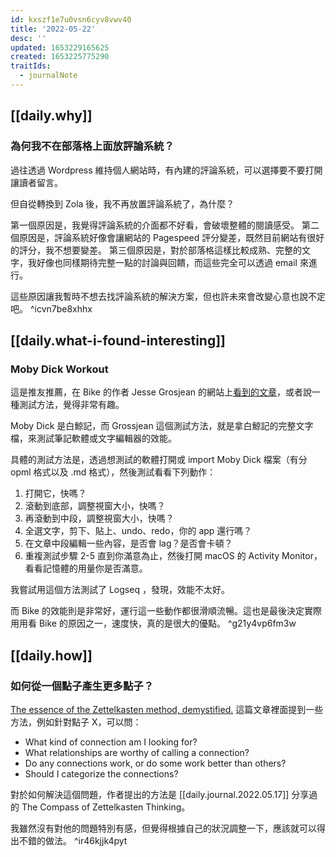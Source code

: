 ```yaml
---
id: kxszf1e7u0vsn6cyv8vwv40
title: '2022-05-22'
desc: ''
updated: 1653229165625
created: 1653225775290
traitIds:
  - journalNote
---
```


## [[daily.why]]

### 為何我不在部落格上面放評論系統？

過往透過 Wordpress 維持個人網站時，有內建的評論系統，可以選擇要不要打開讓讀者留言。

但自從轉換到 Zola 後，我不再放置評論系統了，為什麼？

第一個原因是，我覺得評論系統的介面都不好看，會破壞整體的閱讀感受。
第二個原因是，評論系統好像會讓網站的 Pagespeed 評分變差，既然目前網站有很好的評分，我不想要變差。
第三個原因是，對於部落格這樣比較成熟、完整的文字，我好像也同樣期待完整一點的討論與回饋，而這些完全可以透過 email 來進行。

這些原因讓我暫時不想去找評論系統的解決方案，但也許未來會改變心意也說不定吧。 ^icvn7be8xhhx

## [[daily.what-i-found-interesting]]

### Moby Dick Workout

這是推友推薦，在 Bike 的作者 Jesse Grosjean 的網站上[看到的文章](https://www.hogbaysoftware.com/posts/moby-dick-workout/)，或者說一種測試方法，覺得非常有趣。

Moby Dick 是白鯨記，而 Grossjean 這個測試方法，就是拿白鯨記的完整文字檔，來測試筆記軟體或文字編輯器的效能。

具體的測試方法是，透過想測試的軟體打開或 import Moby Dick 檔案（有分 opml 格式以及 .md 格式），然後測試看看下列動作：
1. 打開它，快嗎？
2. 滾動到底部，調整視窗大小，快嗎？
3. 再滾動到中段，調整視窗大小，快嗎？
4. 全選文字，剪下、貼上、undo、redo，你的 app 還行嗎？
5. 在文章中段編輯一些內容，是否會 lag？是否會卡頓？
6. 重複測試步驟 2-5 直到你滿意為止，然後打開 macOS 的 Activity Monitor，看看記憶體的用量你是否滿意。

我嘗試用這個方法測試了 Logseq ，發現，效能不太好。

而 Bike 的效能則是非常好，運行這一些動作都很滑順流暢。這也是最後決定實際用用看 Bike 的原因之一，速度快，真的是很大的優點。 ^g21y4vp6fm3w


## [[daily.how]]

### 如何從一個點子產生更多點子？

[The essence of the Zettelkasten method, demystified.](https://feeei.substack.com/p/the-essence-of-the-zettelkasten-method?s=r) 這篇文章裡面提到一些方法，例如針對點子 X，可以問：

- What kind of connection am I looking for? 
- What relationships are worthy of calling a connection? 
- Do any connections work, or do some work better than others? 
- Should I categorize the connections?

對於如何解決這個問題，作者提出的方法是 [[daily.journal.2022.05.17]] 分享過的 The Compass of Zettelkasten Thinking。

我雖然沒有對他的問題特別有感，但覺得根據自己的狀況調整一下，應該就可以得出不錯的做法。 ^ir46kjjk4pyt